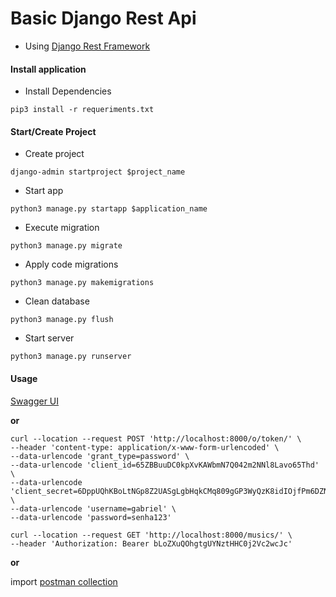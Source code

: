 # Basic Django Rest Api

* Using [Django Rest Framework](https://www.django-rest-framework.org/)

#### Install application

* Install Dependencies
```shell script
pip3 install -r requeriments.txt
```

#### Start/Create Project

* Create project 
```shell script
django-admin startproject $project_name
```

* Start app
```shell script
python3 manage.py startapp $application_name
```

* Execute migration
```shell script
python3 manage.py migrate
```

* Apply code migrations
```shell script
python3 manage.py makemigrations
```

* Clean database
```shell script
python3 manage.py flush
```

* Start server
```shell script
python3 manage.py runserver
```

#### Usage

[Swagger UI](http://localhost:8000/swagger/)

__or__

```shell script
curl --location --request POST 'http://localhost:8000/o/token/' \
--header 'content-type: application/x-www-form-urlencoded' \
--data-urlencode 'grant_type=password' \
--data-urlencode 'client_id=65ZBBuuDC0kpXvKAWbmN7Q042m2NNl8Lavo65Thd' \
--data-urlencode 'client_secret=6DppUQhKBoLtNGp8Z2UASgLgbHqkCMq809gGP3WyQzK8idIOjfPm6DZN6UP9MkpNVkqvUN1wb69lY9hn90QZtOFn2yfri2ZbGewWWp7Nq5whnTYc6Py7YiLvzQ7NVCQq' \
--data-urlencode 'username=gabriel' \
--data-urlencode 'password=senha123'
```

```shell script
curl --location --request GET 'http://localhost:8000/musics/' \
--header 'Authorization: Bearer bLoZXuQOhgtgUYNztHHC0j2Vc2wcJc'
```

__or__

import [postman collection](https://github.com/gabrielSpassos/python-sandbox/blob/master/basic_django_rest_api/Python%20Basic%20Django%20App.postman_collection.json)